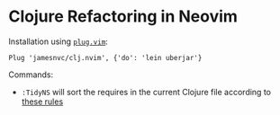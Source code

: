 # Clojure Refactoring in Neovim

Installation using [`plug.vim`](https://github.com/junegunn/vim-plug):

```
Plug 'jamesnvc/clj.nvim', {'do': 'lein uberjar'}
```

Commands:

 - `:TidyNS` will sort the requires in the current Clojure file according to [these rules](https://stuartsierra.com/2016/clojure-how-to-ns.html)

